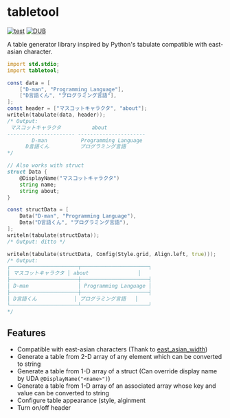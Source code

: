 # tabletool

[![test](https://github.com/nonanonno/tabletool/actions/workflows/test.yml/badge.svg)](https://github.com/nonanonno/tabletool/actions/workflows/test.yml)
[![DUB](https://img.shields.io/dub/v/tabletool)](https://code.dlang.org/packages/tabletool)

A table generator library inspired by Python's tabulate  compatible with east-asian character.

```d
import std.stdio;
import tabletool;

const data = [
    ["D-man", "Programming Language"],
    ["D言語くん", "プログラミング言語"],
];
const header = ["マスコットキャラクタ", "about"];
writeln(tabulate(data, header));
/* Output:
 マスコットキャラクタ          about         
---------------------- ----------------------
        D-man           Programming Language 
      D言語くん          プログラミング言語  
*/

// Also works with struct
struct Data {
    @DisplayName("マスコットキャラクタ")
    string name;
    string about;
}

const structData = [
    Data("D-man", "Programming Language"),
    Data("D言語くん", "プログラミング言語"),
];
writeln(tabulate(structData));
/* Output: ditto */

writeln(tabulate(structData, Config(Style.grid, Align.left, true)));
/* Output:
┌──────────────────────┬──────────────────────┐
│ マスコットキャラクタ │ about                │
├──────────────────────┼──────────────────────┤
│ D-man                │ Programming Language │
├──────────────────────┼──────────────────────┤
│ D言語くん            │ プログラミング言語   │
└──────────────────────┴──────────────────────┘
*/
```

## Features

- Compatible with east-asian characters (Thank to [east_asian_width](https://code.dlang.org/packages/east_asian_width))
- Generate a table from 2-D array of any element which can be converted to string
- Generate a table from 1-D array of a struct (Can override display name by UDA `@DisplayName("<name>")`)
- Generate a table from 1-D array of an associated array whose key and value can be converted to string
- Configure table appearance (style, alginment
- Turn on/off header